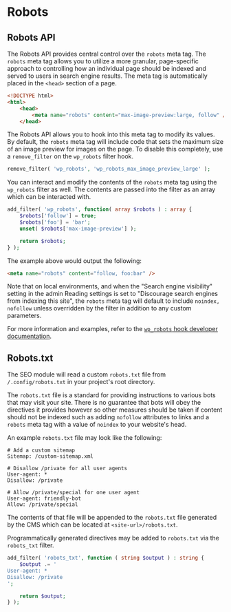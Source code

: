 # Robots

## Robots API

The Robots API provides central control over the `robots` meta tag. The `robots` meta tag allows you to utilize a more granular, page-specific approach to controlling how an individual page should be indexed and served to users in search engine results. The meta tag is automatically placed in the `<head>` section of a page.

```html
<!DOCTYPE html>
<html>
	<head>
		<meta name="robots" content="max-image-preview:large, follow" />
	</head>
```

The Robots API allows you to hook into this meta tag to modify its values. By default, the `robots` meta tag will include code that sets the maximum size of an image preview for images on the page. To disable this completely, use a `remove_filter` on the `wp_robots` filter hook.

```php
remove_filter( 'wp_robots', 'wp_robots_max_image_preview_large' );
```

You can interact and modify the contents of the `robots` meta tag using the `wp_robots` filter as well. The contents are passed into the filter as an array which can be interacted with.

```php
add_filter( 'wp_robots', function( array $robots ) : array {
	$robots['follow'] = true;
	$robots['foo'] = 'bar';
	unset( $robots['max-image-preview'] );

	return $robots;
} );
```

The example above would output the following:

```html
<meta name="robots" content="follow, foo:bar" />
```

Note that on local environments, and when the "Search engine visibility" setting in the admin Reading settings is set to "Discourage search engines from indexing this site", the `robots` meta tag will default to include `noindex, nofollow` unless overridden by the filter in addition to any custom parameters.

For more information and examples, refer to the [`wp_robots` hook developer documentation](https://developer.wordpress.org/reference/hooks/wp_robots/).

## Robots.txt

The SEO module will read a custom `robots.txt` file from `/.config/robots.txt` in your project's root directory.

The `robots.txt` file is a standard for providing instructions to various bots that may visit your site. There is no guarantee that bots will obey the directives it provides however so other measures should be taken if content should not be indexed such as adding `nofollow` attributes to links and a `robots` meta tag with a value of `noindex` to your website's head.

An example `robots.txt` file may look like the following:

```
# Add a custom sitemap
Sitemap: /custom-sitemap.xml

# Disallow /private for all user agents
User-agent: *
Disallow: /private

# Allow /private/special for one user agent
User-agent: friendly-bot
Allow: /private/special
```

The contents of that file will be appended to the `robots.txt` file generated by the CMS which can be located at `<site-url>/robots.txt`.

Programmatically generated directives may be added to `robots.txt` via the `robots_txt` filter.

```php
add_filter( 'robots_txt', function ( string $output ) : string {
	$output .= '
User-agent: *
Disallow: /private
';

	return $output;
} );
```
